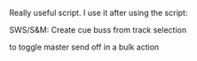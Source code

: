 Really useful script. I use it after using the script:

SWS/S&M: Create cue buss from track selection

to toggle master send off in a bulk action

